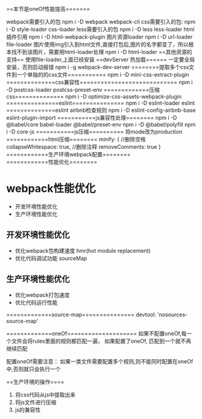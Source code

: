 ==本节是oneOf性能提高=======

webpack需要引入的包
npm i -D webpack webpack-cli 
css需要引入的包:
npm i -D style-loader css-loader
less需要引入的包
npm i -D less less-loader
html插件引用
npm i -D html-webpack-plugin
图片资源loader
npm i -D url-loader file-loader
图片使用img引入到html文件,直接打包后,图片的名字都变了，所以根本找不到该图片，需要用html-loader处理
npm i -D html-loader
==其他资源的支持==
使用file-loader,上面已经安装
==devServer 热加载======
一定要全局安装，否则启动报错
npm i -g webpack-dev-server 
========提取多个css文件到一个单独的的css文件===========
npm i -D mini-css-extract-plugin
==============css兼容性============================
npm i -D postcss-loader postcss-preset-env
=============压缩css==============
npm i -D optimize-css-assets-webpack-plugin
===============eslint===============
npm i -D eslint-loader eslint
==============eslint airbnb检查规则
npm i -D eslint-config-airbnb-base eslint-plugin-import
===========js兼容性处理========
npm i -D @babel/core babel-loader  @babel/preset-env
npm i -D @babel/polyfill
npm i -D core-js
===========js压缩==========
将mode改为production
============html压缩========
minify: {
				//删除空格
				collapseWhitespace: true,
				//删除注释
				removeComments: true
			}
 ============生产环境webpack配置========           
============性能优化========
# webpack性能优化
* 开发环境性能优化
* 生产环境性能优化
## 开发环境性能优化
* 优化webpack包构建速度 hmr(hot module replacement)
* 优化代码调试功能 sourceMap
## 生产环境性能优化
* 优化webpack打包速度
* 优化代码运行性能

=============source-map===============
devtool: 'nosources-source-map'

=============oneOf====================
如果不配置oneOf,每一个文件会将rules里面的规则都匹配一遍，
如果配置了oneOf, 匹配到一个就不再继续匹配

配置oneOf需要注意：
如果一类文件需要配置多个规则,则不能同时配置在oneOf中,否则就只会执行一个



==生产环境的操作====

1. 将css代码从js中提取出来
2. 将js文件进行压缩
3. js的兼容性
